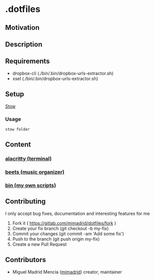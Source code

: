 # .dotfiles

<!-- picture here alacritty, nvim, tmux -->

## Motivation

<!-- Personal dotfiles -->

## Description

## Requirements
- dropbox-cli (./bin/.bin/dropbox-urls-extractor.sh)
- xsel (./bin/.bin/dropbox-urls-extractor.sh)

## Setup

[Stow](https://www.gnu.org/software/stow/)

### Usage

`stow folder`

## Content

### [alacritty (terminal)](./alacritty/.config/alacritty)

### [beets (music organizer)](./beets/.config/beets)

### [bin (my own scripts)](./bin/.bin)

## Contributing

I only accept bug fixes, documentation and interesting features for me

1. Fork it ( <https://gitlab.com/mimadrid/dotfiles/fork> )
1. Create your fix branch (git checkout -b my-fix)
1. Commit your changes (git commit -am 'Add some fix')
1. Push to the branch (git push origin my-fix)
1. Create a new Pull Request

## Contributors

- Miguel Madrid Mencía ([mimadrid](https://github.com/mimadrid)) creator, maintainer
